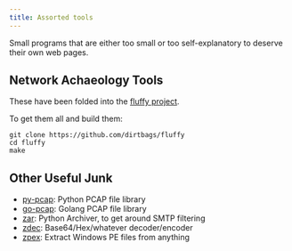 ```yaml
---
title: Assorted tools
---
```


Small programs that are either too small or too
self-explanatory to deserve their own web pages.


Network Achaeology Tools
----------------------

These have been folded into the
[fluffy project](https://github.com/dirtbags/fluffy).

To get them all and build them:

	git clone https://github.com/dirtbags/fluffy
	cd fluffy
	make


Other Useful Junk
-----------------
* [py-pcap](https://github.com/dirtbags/py-pcap): Python PCAP file library
* [go-pcap](https://github.com/dirtbags/go-pcap): Golang PCAP file library
* [zar](zar): Python Archiver, to get around SMTP filtering
* [zdec](zdec): Base64/Hex/whatever decoder/encoder
* [zpex](zpex): Extract Windows PE files from anything
